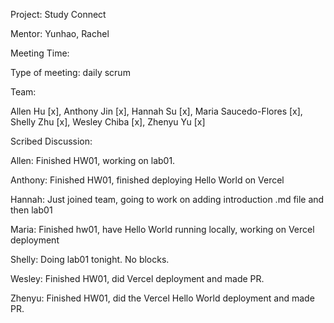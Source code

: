 Project: Study Connect

Mentor: Yunhao, Rachel

Meeting Time:

Type of meeting: daily scrum

Team:

Allen Hu [x], Anthony Jin [x], Hannah Su [x], Maria Saucedo-Flores [x], Shelly Zhu [x], Wesley Chiba [x], Zhenyu Yu [x]

Scribed Discussion:

Allen: Finished HW01, working on lab01.

Anthony: Finished HW01, finished deploying Hello World on Vercel

Hannah: Just joined team, going to work on adding introduction .md file and then lab01

Maria: Finished hw01, have Hello World running locally, working on Vercel deployment

Shelly: Doing lab01 tonight. No blocks.

Wesley: Finished HW01, did Vercel deployment and made PR.

Zhenyu: Finished HW01, did the Vercel Hello World deployment and made PR.

